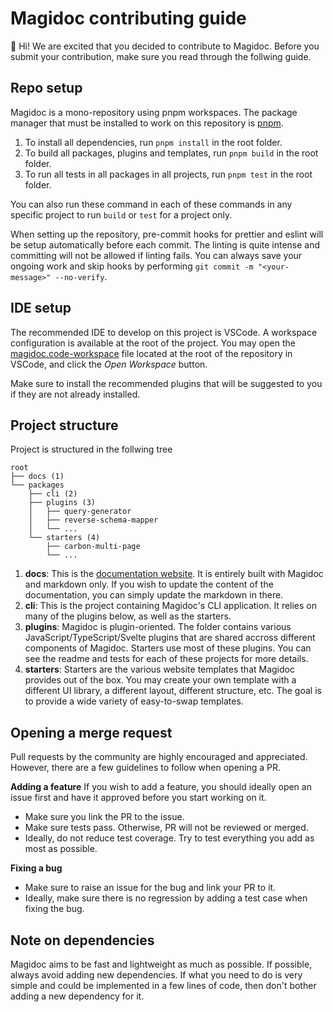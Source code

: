 # Magidoc contributing guide
👋 Hi! We are excited that you decided to contribute to Magidoc. Before you submit your contribution, make sure you read through the follwing guide.

## Repo setup
Magidoc is a mono-repository using pnpm workspaces. The package manager that must be installed to work on this repository is [pnpm](https://pnpm.io/).

1. To install all dependencies, run `pnpm install` in the root folder. 
2. To build all packages, plugins and templates, run `pnpm build` in the root folder.
3. To run all tests in all packages in all projects, run `pnpm test` in the root folder. 

You can also run these command in each of these commands in any specific project to run `build` or `test` for a project only. 

When setting up the repository, pre-commit hooks for prettier and eslint will be setup automatically before each commit. The linting is quite intense and committing will not be allowed if linting fails. 
You can always save your ongoing work and skip hooks by performing `git commit -m "<your-message>" --no-verify`.

## IDE setup
The recommended IDE to develop on this project is VSCode. A workspace configuration is available at the root of the project. You may open the [magidoc.code-workspace](./magidoc.code-workspace) file located at the root of the repository in VSCode, and click the _Open Workspace_ button.

Make sure to install the recommended plugins that will be suggested to you if they are not already installed.

## Project structure
Project is structured in the follwing tree
```
root
├── docs (1)
└── packages
    ├── cli (2)
    ├── plugins (3)
    │   ├── query-generator
    │   ├── reverse-schema-mapper
    │   └── ...
    └── starters (4)
        ├── carbon-multi-page
        └── ...
```

1. **docs**: This is the [documentation website](https://magidoc-org.github.io/magidoc). It is entirely built with Magidoc and markdown only. If you wish to update the content of the documentation, you can simply update the markdown in there. 
2. **cli**: This is the project containing Magidoc's CLI application. It relies on many of the plugins below, as well as the starters. 
3. **plugins**: Magidoc is plugin-oriented. The folder contains various JavaScript/TypeScript/Svelte plugins that are shared accross different components of Magidoc. Starters use most of these plugins. You can see the readme and tests for each of these projects for more details.
4. **starters**: Starters are the various website templates that Magidoc provides out of the box. You may create your own template with a different UI library, a different layout, different structure, etc. The goal is to provide a wide variety of easy-to-swap templates.

## Opening a merge request
Pull requests by the community are highly encouraged and appreciated. However, there are a few guidelines to follow when opening a PR. 

**Adding a feature**
If you wish to add a feature, you should ideally open an issue first and have it approved before you start working on it. 
- Make sure you link the PR to the issue.
- Make sure tests pass. Otherwise, PR will not be reviewed or merged.
- Ideally, do not reduce test coverage. Try to test everything you add as most as possible.

**Fixing a bug**
- Make sure to raise an issue for the bug and link your PR to it.
- Ideally, make sure there is no regression by adding a test case when fixing the bug.

## Note on dependencies
Magidoc aims to be fast and lightweight as much as possible. If possible, always avoid adding new dependencies. 
If what you need to do is very simple and could be implemented in a few lines of code, then don't bother adding a new dependency for it.



